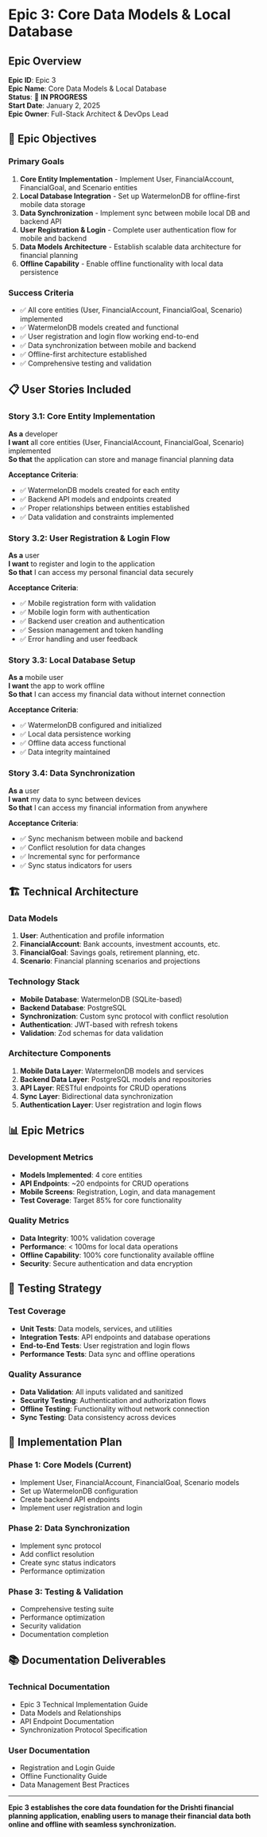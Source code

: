 # Epic 3: Core Data Models & Local Database

## Epic Overview

**Epic ID**: Epic 3  
**Epic Name**: Core Data Models & Local Database  
**Status**: 🚧 **IN PROGRESS**  
**Start Date**: January 2, 2025  
**Epic Owner**: Full-Stack Architect & DevOps Lead

## 🎯 **Epic Objectives**

### **Primary Goals**

1. **Core Entity Implementation** - Implement User, FinancialAccount, FinancialGoal, and Scenario entities
2. **Local Database Integration** - Set up WatermelonDB for offline-first mobile data storage
3. **Data Synchronization** - Implement sync between mobile local DB and backend API
4. **User Registration & Login** - Complete user authentication flow for mobile and backend
5. **Data Models Architecture** - Establish scalable data architecture for financial planning
6. **Offline Capability** - Enable offline functionality with local data persistence

### **Success Criteria**

- ✅ All core entities (User, FinancialAccount, FinancialGoal, Scenario) implemented
- ✅ WatermelonDB models created and functional
- ✅ User registration and login flow working end-to-end
- ✅ Data synchronization between mobile and backend
- ✅ Offline-first architecture established
- ✅ Comprehensive testing and validation

## 📋 **User Stories Included**

### **Story 3.1: Core Entity Implementation**

**As a** developer  
**I want** all core entities (User, FinancialAccount, FinancialGoal, Scenario) implemented  
**So that** the application can store and manage financial planning data

**Acceptance Criteria**:

- ✅ WatermelonDB models created for each entity
- ✅ Backend API models and endpoints created
- ✅ Proper relationships between entities established
- ✅ Data validation and constraints implemented

### **Story 3.2: User Registration & Login Flow**

**As a** user  
**I want** to register and login to the application  
**So that** I can access my personal financial data securely

**Acceptance Criteria**:

- ✅ Mobile registration form with validation
- ✅ Mobile login form with authentication
- ✅ Backend user creation and authentication
- ✅ Session management and token handling
- ✅ Error handling and user feedback

### **Story 3.3: Local Database Setup**

**As a** mobile user  
**I want** the app to work offline  
**So that** I can access my financial data without internet connection

**Acceptance Criteria**:

- ✅ WatermelonDB configured and initialized
- ✅ Local data persistence working
- ✅ Offline data access functional
- ✅ Data integrity maintained

### **Story 3.4: Data Synchronization**

**As a** user  
**I want** my data to sync between devices  
**So that** I can access my financial information from anywhere

**Acceptance Criteria**:

- ✅ Sync mechanism between mobile and backend
- ✅ Conflict resolution for data changes
- ✅ Incremental sync for performance
- ✅ Sync status indicators for users

## 🏗️ **Technical Architecture**

### **Data Models**

1. **User**: Authentication and profile information
2. **FinancialAccount**: Bank accounts, investment accounts, etc.
3. **FinancialGoal**: Savings goals, retirement planning, etc.
4. **Scenario**: Financial planning scenarios and projections

### **Technology Stack**

- **Mobile Database**: WatermelonDB (SQLite-based)
- **Backend Database**: PostgreSQL
- **Synchronization**: Custom sync protocol with conflict resolution
- **Authentication**: JWT-based with refresh tokens
- **Validation**: Zod schemas for data validation

### **Architecture Components**

1. **Mobile Data Layer**: WatermelonDB models and services
2. **Backend Data Layer**: PostgreSQL models and repositories
3. **API Layer**: RESTful endpoints for CRUD operations
4. **Sync Layer**: Bidirectional data synchronization
5. **Authentication Layer**: User registration and login flows

## 📊 **Epic Metrics**

### **Development Metrics**

- **Models Implemented**: 4 core entities
- **API Endpoints**: ~20 endpoints for CRUD operations
- **Mobile Screens**: Registration, Login, and data management
- **Test Coverage**: Target 85% for core functionality

### **Quality Metrics**

- **Data Integrity**: 100% validation coverage
- **Performance**: < 100ms for local data operations
- **Offline Capability**: 100% core functionality available offline
- **Security**: Secure authentication and data encryption

## 🧪 **Testing Strategy**

### **Test Coverage**

- **Unit Tests**: Data models, services, and utilities
- **Integration Tests**: API endpoints and database operations
- **End-to-End Tests**: User registration and login flows
- **Performance Tests**: Data sync and offline operations

### **Quality Assurance**

- **Data Validation**: All inputs validated and sanitized
- **Security Testing**: Authentication and authorization flows
- **Offline Testing**: Functionality without network connection
- **Sync Testing**: Data consistency across devices

## 🚀 **Implementation Plan**

### **Phase 1: Core Models (Current)**

- Implement User, FinancialAccount, FinancialGoal, Scenario models
- Set up WatermelonDB configuration
- Create backend API endpoints
- Implement user registration and login

### **Phase 2: Data Synchronization**

- Implement sync protocol
- Add conflict resolution
- Create sync status indicators
- Performance optimization

### **Phase 3: Testing & Validation**

- Comprehensive testing suite
- Performance optimization
- Security validation
- Documentation completion

## 📚 **Documentation Deliverables**

### **Technical Documentation**

- Epic 3 Technical Implementation Guide
- Data Models and Relationships
- API Endpoint Documentation
- Synchronization Protocol Specification

### **User Documentation**

- Registration and Login Guide
- Offline Functionality Guide
- Data Management Best Practices

---

**Epic 3 establishes the core data foundation for the Drishti financial planning application, enabling users to manage their financial data both online and offline with seamless synchronization.**
